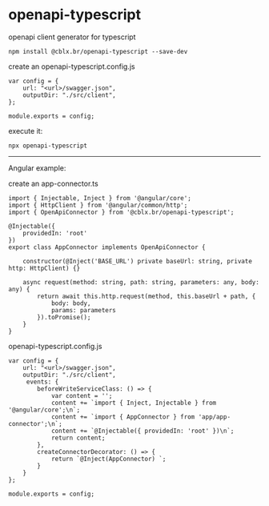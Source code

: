# openapi-typescript
openapi client generator for typescript

`npm install @cblx.br/openapi-typescript --save-dev`


create an openapi-typescript.config.js

```
var config = {
    url: "<url>/swagger.json",
    outputDir: "./src/client",
};

module.exports = config;
```

execute it:

`npx openapi-typescript`

-------------

Angular example:

create an app-connector.ts

```
import { Injectable, Inject } from '@angular/core';
import { HttpClient } from '@angular/common/http';
import { OpenApiConnector } from '@cblx.br/openapi-typescript';

@Injectable({
    providedIn: 'root'
})
export class AppConnector implements OpenApiConnector {

    constructor(@Inject('BASE_URL') private baseUrl: string, private http: HttpClient) {}

    async request(method: string, path: string, parameters: any, body: any) {
        return await this.http.request(method, this.baseUrl + path, {
            body: body,
            params: parameters
        }).toPromise();
    }
}

```
openapi-typescript.config.js

```
var config = {
    url: "<url>/swagger.json",
    outputDir: "./src/client",
     events: {
        beforeWriteServiceClass: () => {
            var content = '';
            content += `import { Inject, Injectable } from '@angular/core';\n`;
            content += `import { AppConnector } from 'app/app-connector';\n`;
            content += `@Injectable({ providedIn: 'root' })\n`;
            return content;
        },
        createConnectorDecorator: () => {
            return `@Inject(AppConnector) `;
        }
    }
};

module.exports = config;
```
